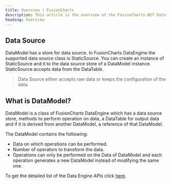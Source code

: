 ```yaml
---
title: Overview | FusionCharts
description: This article is the overview of the FusionCharts.NET Data Engine.
heading: Overview
---
```


## Data Source

DataModel has a store for data source. In FusionCharts DataEngine the supported data source class is StaticSource. You can create an instance of  StaticSource and it to the data source store of a DataModel instance. StaticSource accepts data from the DataTable.

> Data Source either accepts raw data or keeps the configuration of the data.

## What is DataModel?

DataModel is a class of FusionCharts DataEngine which has a data source store, methods to perform operation on data, a DataTable for output data and if it is derived from another DataModel, a reference of that DataModel.

The DataModel contains the folliowing:

* Data on which operations can be performed.
* Number of operators to transform the data.
* Operations can only be performed on the Data of DataModel and each operation generates a new DataModel instead of modifying the same one.

To get the detailed list of the Data Engine APIs click [here](/fusioncharts-aspnet-visualization/data-engine/data-engine-api).